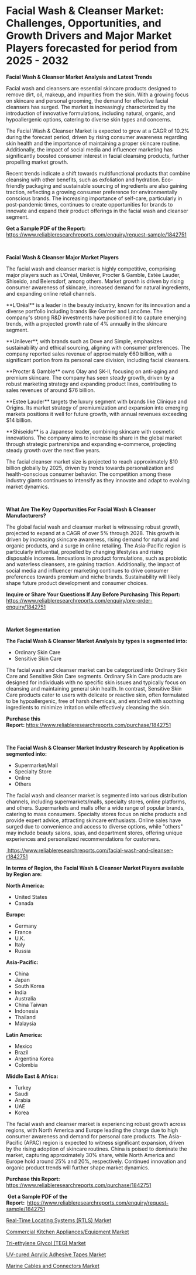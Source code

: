 <p><h1>Facial Wash & Cleanser Market: Challenges, Opportunities, and Growth Drivers and Major Market Players forecasted for period from 2025 - 2032</h1></p><p><strong>Facial Wash & Cleanser Market Analysis and Latest Trends</strong></p>
<p><p>Facial wash and cleansers are essential skincare products designed to remove dirt, oil, makeup, and impurities from the skin. With a growing focus on skincare and personal grooming, the demand for effective facial cleansers has surged. The market is increasingly characterized by the introduction of innovative formulations, including natural, organic, and hypoallergenic options, catering to diverse skin types and concerns.</p><p>The Facial Wash & Cleanser Market is expected to grow at a CAGR of 10.2% during the forecast period, driven by rising consumer awareness regarding skin health and the importance of maintaining a proper skincare routine. Additionally, the impact of social media and influencer marketing has significantly boosted consumer interest in facial cleansing products, further propelling market growth. </p><p>Recent trends indicate a shift towards multifunctional products that combine cleansing with other benefits, such as exfoliation and hydration. Eco-friendly packaging and sustainable sourcing of ingredients are also gaining traction, reflecting a growing consumer preference for environmentally conscious brands. The increasing importance of self-care, particularly in post-pandemic times, continues to create opportunities for brands to innovate and expand their product offerings in the facial wash and cleanser segment.</p></p>
<p><strong>Get a Sample PDF of the Report:&nbsp;</strong> <a href="https://www.reliableresearchreports.com/enquiry/request-sample/1842751?utm_campaign=112&utm_medium=2&utm_source=Github&utm_content=ia&utm_term=26032025&utm_id=facial-wash-cleanser">https://www.reliableresearchreports.com/enquiry/request-sample/1842751</a></p>
<p>&nbsp;</p>
<p><strong>Facial Wash & Cleanser Major Market Players</strong></p>
<p><p>The facial wash and cleanser market is highly competitive, comprising major players such as L’Oréal, Unilever, Procter & Gamble, Estée Lauder, Shiseido, and Beiersdorf, among others. Market growth is driven by rising consumer awareness of skincare, increased demand for natural ingredients, and expanding online retail channels.</p><p>**L’Oréal** is a leader in the beauty industry, known for its innovation and a diverse portfolio including brands like Garnier and Lancôme. The company's strong R&D investments have positioned it to capture emerging trends, with a projected growth rate of 4% annually in the skincare segment.</p><p>**Unilever**, with brands such as Dove and Simple, emphasizes sustainability and ethical sourcing, aligning with consumer preferences. The company reported sales revenue of approximately €60 billion, with a significant portion from its personal care division, including facial cleansers.</p><p>**Procter & Gamble** owns Olay and SK-II, focusing on anti-aging and premium skincare. The company has seen steady growth, driven by a robust marketing strategy and expanding product lines, contributing to sales revenues of around $76 billion.</p><p>**Estee Lauder** targets the luxury segment with brands like Clinique and Origins. Its market strategy of premiumization and expansion into emerging markets positions it well for future growth, with annual revenues exceeding $14 billion.</p><p>**Shiseido** is a Japanese leader, combining skincare with cosmetic innovations. The company aims to increase its share in the global market through strategic partnerships and expanding e-commerce, projecting steady growth over the next five years.</p><p>The facial cleanser market size is projected to reach approximately $10 billion globally by 2025, driven by trends towards personalization and health-conscious consumer behavior. The competition among these industry giants continues to intensify as they innovate and adapt to evolving market dynamics.</p></p>
<p>&nbsp;</p>
<p><strong>What Are The Key Opportunities For Facial Wash & Cleanser Manufacturers?</strong></p>
<p><p>The global facial wash and cleanser market is witnessing robust growth, projected to expand at a CAGR of over 5% through 2028. This growth is driven by increasing skincare awareness, rising demand for natural and organic products, and a surge in online retailing. The Asia-Pacific region is particularly influential, propelled by changing lifestyles and rising disposable incomes. Innovations in product formulations, such as probiotic and waterless cleansers, are gaining traction. Additionally, the impact of social media and influencer marketing continues to drive consumer preferences towards premium and niche brands. Sustainability will likely shape future product development and consumer choices.</p></p>
<p><strong>Inquire or Share Your Questions If Any Before Purchasing This Report:</strong> <a href="https://www.reliableresearchreports.com/enquiry/pre-order-enquiry/1842751?utm_campaign=112&utm_medium=2&utm_source=Github&utm_content=ia&utm_term=26032025&utm_id=facial-wash-cleanser">https://www.reliableresearchreports.com/enquiry/pre-order-enquiry/1842751</a></p>
<p>&nbsp;</p>
<p><strong>Market Segmentation</strong></p>
<p><strong>The Facial Wash & Cleanser Market Analysis by types is segmented into:</strong></p>
<p><ul><li>Ordinary Skin Care</li><li>Sensitive Skin Care</li></ul></p>
<p><p>The facial wash and cleanser market can be categorized into Ordinary Skin Care and Sensitive Skin Care segments. Ordinary Skin Care products are designed for individuals with no specific skin issues and typically focus on cleansing and maintaining general skin health. In contrast, Sensitive Skin Care products cater to users with delicate or reactive skin, often formulated to be hypoallergenic, free of harsh chemicals, and enriched with soothing ingredients to minimize irritation while effectively cleansing the skin.</p></p>
<p><strong>Purchase this Report:&nbsp;</strong><a href="https://www.reliableresearchreports.com/purchase/1842751?utm_campaign=112&utm_medium=2&utm_source=Github&utm_content=ia&utm_term=26032025&utm_id=facial-wash-cleanser">https://www.reliableresearchreports.com/purchase/1842751</a></p>
<p>&nbsp;</p>
<p><strong>The Facial Wash & Cleanser Market Industry Research by Application is segmented into:</strong></p>
<p><ul><li>Supermarket/Mall</li><li>Specialty Store</li><li>Online</li><li>Others</li></ul></p>
<p><p>The facial wash and cleanser market is segmented into various distribution channels, including supermarkets/malls, specialty stores, online platforms, and others. Supermarkets and malls offer a wide range of popular brands, catering to mass consumers. Specialty stores focus on niche products and provide expert advice, attracting skincare enthusiasts. Online sales have surged due to convenience and access to diverse options, while "others" may include beauty salons, spas, and department stores, offering unique experiences and personalized recommendations for customers.</p></p>
<p><a href="https://www.reliableresearchreports.com/facial-wash-and-cleanser-r1842751?utm_campaign=112&utm_medium=2&utm_source=Github&utm_content=ia&utm_term=26032025&utm_id=facial-wash-cleanser">&nbsp;https://www.reliableresearchreports.com/facial-wash-and-cleanser-r1842751</a></p>
<p><strong>In terms of Region, the Facial Wash & Cleanser Market Players available by Region are:</strong></p>
<p>
    <p> <strong> North America: </strong>
        <ul>
            <li>United States</li>
            <li>Canada</li>
        </ul>
        </p> 
    <p> <strong> Europe: </strong>
        <ul>
            <li>Germany</li>
            <li>France</li>
            <li>U.K.</li>
            <li>Italy</li>
            <li>Russia</li>
        </ul>
        </p> 
    <p> <strong> Asia-Pacific: </strong>
        <ul>
            <li>China</li>
            <li>Japan</li>
            <li>South Korea</li>
            <li>India</li>
            <li>Australia</li>
            <li>China Taiwan</li>
            <li>Indonesia</li>
            <li>Thailand</li>
            <li>Malaysia</li>
        </ul>
        </p> 
    <p> <strong> Latin America: </strong>
        <ul>
            <li>Mexico</li>
            <li>Brazil</li>
            <li>Argentina Korea</li>
            <li>Colombia</li>
        </ul>
        </p> 
    <p> <strong> Middle East & Africa: </strong>
        <ul>
            <li>Turkey</li>
            <li>Saudi</li>
            <li>Arabia</li>
            <li>UAE</li>
            <li>Korea</li>
        </ul>
    </p>
    </p>
<p><p>The facial wash and cleanser market is experiencing robust growth across regions, with North America and Europe leading the charge due to high consumer awareness and demand for personal care products. The Asia-Pacific (APAC) region is expected to witness significant expansion, driven by the rising adoption of skincare routines. China is poised to dominate the market, capturing approximately 30% share, while North America and Europe hold around 25% and 20%, respectively. Continued innovation and organic product trends will further shape market dynamics.</p></p>
<p><strong>Purchase this Report: </strong><a href="https://www.reliableresearchreports.com/purchase/1842751?utm_campaign=112&utm_medium=2&utm_source=Github&utm_content=ia&utm_term=26032025&utm_id=facial-wash-cleanser">https://www.reliableresearchreports.com/purchase/1842751</a></p>
<p>&nbsp;<strong>Get a Sample PDF of the Report:&nbsp;&nbsp;</strong><a href="https://www.reliableresearchreports.com/enquiry/request-sample/1842751?utm_campaign=112&utm_medium=2&utm_source=Github&utm_content=ia&utm_term=26032025&utm_id=facial-wash-cleanser">https://www.reliableresearchreports.com/enquiry/request-sample/1842751</a></p>
<p><strong></strong></p>
<p><p><a href="https://github.com/blauetrelawz/Market-Research-Report-List-1/blob/main/real-time-locating-systems-rtls-market.md?utm_campaign=112&utm_medium=2&utm_source=Github&utm_content=ia&utm_term=26032025&utm_id=facial-wash-cleanser">Real-Time Locating Systems (RTLS) Market</a></p><p><a href="https://github.com/amagloeaad54/Market-Research-Report-List-1/blob/main/commercial-kitchen-appliancesequipment-market.md?utm_campaign=112&utm_medium=2&utm_source=Github&utm_content=ia&utm_term=26032025&utm_id=facial-wash-cleanser">Commercial Kitchen Appliances/Equipment Market</a></p><p><a href="https://github.com/neiridionna/Market-Research-Report-List-1/blob/main/tri-ethylene-glycol-teg-market.md?utm_campaign=112&utm_medium=2&utm_source=Github&utm_content=ia&utm_term=26032025&utm_id=facial-wash-cleanser">Tri-ethylene Glycol (TEG) Market</a></p><p><a href="https://github.com/ximensbisade/Market-Research-Report-List-1/blob/main/uv-cured-acrylic-adhesive-tapes-market.md?utm_campaign=112&utm_medium=2&utm_source=Github&utm_content=ia&utm_term=26032025&utm_id=facial-wash-cleanser">UV-cured Acrylic Adhesive Tapes Market</a></p><p><a href="https://github.com/porstgowinjq/Market-Research-Report-List-1/blob/main/marine-cables-and-connectors-market.md?utm_campaign=112&utm_medium=2&utm_source=Github&utm_content=ia&utm_term=26032025&utm_id=facial-wash-cleanser">Marine Cables and Connectors Market</a></p></p>
